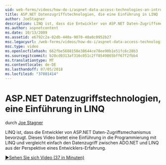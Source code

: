 ```yaml
---
uid: web-forms/videos/how-do-i/aspnet-data-access-technologies-an-introduction-to-linq
title: ASP.NET Datenzugriffstechnologien, die eine Einführung in LINQ | Microsoft-Dokumentation
author: JoeStagner
description: LINQ ist, dass die Entwickler von ASP.NET Daten-Zugriffsmechanismus bevorzugt. Dieses Video bietet eine Einführung in die Programmierung mit LINQ und vergleicht einfachen Zugriff Betwee...
ms.author: aspnetcontent
ms.date: 10/13/2009
ms.assetid: e6792c2a-02db-440a-9070-40a0c0952b27
msc.legacyurl: /web-forms/videos/how-do-i/aspnet-data-access-technologies-an-introduction-to-linq
msc.type: video
ms.openlocfilehash: 662fbe5688158e38644ce78ee90b1e51fc6c28b3
ms.sourcegitcommit: b28cd0313af316c051c2ff8549865bff67f2fbb4
ms.translationtype: MT
ms.contentlocale: de-DE
ms.lasthandoff: 07/05/2018
ms.locfileid: "37801414"
---
```

<a name="aspnet-data-access-technologies-an-introduction-to-linq"></a>ASP.NET Datenzugriffstechnologien, eine Einführung in LINQ
====================
durch [Joe Stagner](https://github.com/JoeStagner)

LINQ ist, dass die Entwickler von ASP.NET Daten-Zugriffsmechanismus bevorzugt. Dieses Video bietet eine Einführung in die Programmierung mit LINQ und vergleicht einfach den Datenzugriff zwischen ADO.NET und LINQ aus der Perspektive eines Entwicklers-Erfahrung.

[&#9654;Sehen Sie sich Video (37 in Minuten)](https://channel9.msdn.com/Blogs/ASP-NET-Site-Videos/aspnet-data-access-technologies-an-introduction-to-linq)
